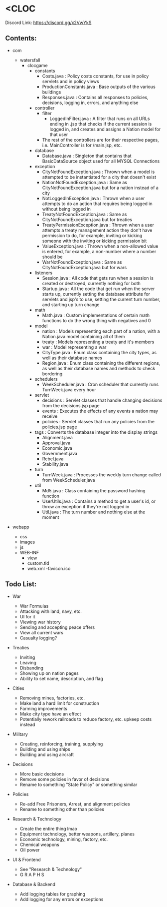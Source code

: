 # <CLOC

Discord Link: https://discord.gg/x2VwYkS

Contents: 
-
- com
    - watersfall
        - clocgame
            - constants
                - Costs.java : Policy costs constants, for use in policy servlets and in policy views
                - ProductionConstants.java : Base outputs of the various buildings
                - Responses.java : Contains all responses to policies, decisions, logging in, errors, and anything else
            - controller
                - filter
                    - LoggedInFilter.java : A filter that runs on all URLs ending in .jsp that checks if the current session 
                    is logged in, and creates and assigns a Nation model for that user
                - The rest of the controllers are for their respective pages, i.e. MainController is for /main.jsp, etc.
            - database
                - Database.java : Singleton that contains that BasicDataSource object used for all MYSQL Connections
            - exception
                - CityNotFoundException.java : Thrown when a model is attempted to be instantiated for a city that doesn't exist
                - NationNotFoundException.java : Same as CityNotFoundException.java but for a nation instead of a city
                - NotLoggedInException.java : Thrown when a user attempts to do an action that requires being logged in without being logged in
                - TreatyNotFoundException.java : Same as CityNotFoundException.java but for treaties
                - TreatyPermissionException.java : Thrown when a user attempts a treaty management action they don't have permission to do, 
                for example, inviting or kicking someone with the inviting or kicking permission bit
                - ValueException.java : Thrown when a non-allowed value is entered, for example, a non-number where a number should be
                - WarNotFoundException.java : Same as CityNotFoundException.java but for wars
            - listeners
                - Session.java : All code that gets run when a session is created or destroyed, currently nothing for both
                - Startup.java : All the code that get run when the server starts up, currently setting the database attribute 
                for servlets and jsp's to use, setting the current turn number, and starting up turn change
            - math
                - Math.java : Custom implementations of certain math functions to do the wrong thing with negatives and 0
            - model
                - nation : Models representing each part of a nation, with a Nation.java model containing all of them
                - treaty : Models representing a treaty and it's members
                - war : Model representing a war
                - CityType.java : Enum class containing the city types, as well as their database names
                - Region.java : Enum class containing the different regions, as well as their database names and methods 
                to check bordering
            - schedulers
                - WeekScheduler.java : Cron scheduler that currently runs TurnWeek.java every hour
            - servlet
                - decisions : Servlet classes that handle changing decisions from the decisions.jsp page
                - events : Executes the effects of any events a nation may receive
                - policies : Servlet classes that run any policies from the policies.jsp page
            - tags : Converts the database integer into the display strings
                - Alignment.java 
                - Approval.java 
                - Economic.java
                - Government.java
                - Rebel.java
                - Stability.java
            - turn
                - TurnWeek.java : Processes the weekly turn change called from WeekScheduler.java
            - util
                - Md5.java : Class containing the password hashing function
                - UserUtils.java : Contains a method to get a user's id, or throw an exception if they're not logged in
                - Util.java : The turn number and nothing else at the moment
                
- webapp
    - css
    - images
    - js
    - WEB-INF
        - view
        - custom.tld
        - web.xml
    -favicon.ico
            
            
Todo List:
-   
- War
    - War Formulas
    - Attacking with land, navy, etc.
    - UI for it
    - Viewing war history
    - Sending and accepting peace offers
    - View all current wars
    - Casualty logging?

- Treaties
    - Inviting 
    - Leaving
    - Disbanding
    - Showing up on nation pages
    - Ability to set name, description, and flag
    
- Cities
    - Removing mines, factories, etc.
    - Make land a hard limit for construction
    - Farming improvements
    - Make city type have an effect
    - Potentially rework railroads to reduce factory, etc. upkeep costs instead

- Military
    - Creating, reinforcing, training, supplying
    - Building and using ships
    - Building and using aircraft
    
- Decisions
    - More basic decisions
    - Remove some policies in favor of decisions
    - Rename to something "State Policy" or something similar
    
- Policies
    - Re-add Free Prisoners, Arrest, and alignment policies
    - Rename to something other than policies

- Research & Technology
    - Create the entire thing lmao
    - Equipment technology, better weapons, artillery, planes
    - Economic technology, mining, factory, etc.
    - Chemical weapons
    - Oil power
    
- UI & Frontend
    - See "Research & Technology"
    - G R A P H S
    
- Database & Backend
    - Add logging tables for graphing
    - Add logging for any errors or exceptions